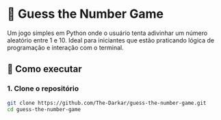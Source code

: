 # 🎯 Guess the Number Game

Um jogo simples em Python onde o usuário tenta adivinhar um número aleatório entre 1 e 10. Ideal para iniciantes que estão praticando lógica de programação e interação com o terminal.

## 🚀 Como executar

### 1. Clone o repositório
```bash
git clone https://github.com/The-Darkar/guess-the-number-game.git
cd guess-the-number-game
